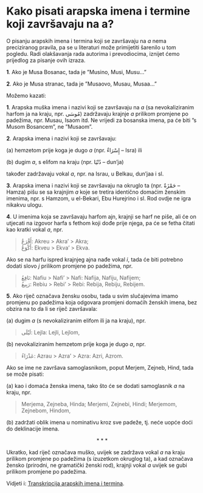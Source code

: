 # Kako pisati arapska imena i termine koji završavaju na a?

O pisanju arapskih imena i termina koji se završavaju na *a* nema preciziranog pravila, pa se u literaturi može primijetiti šarenilo u tom pogledu. Radi olakšavanja rada autorima i prevodiocima, iznijet ćemo prijedlog za pisanje ovih izraza.

**1**. Ako je Musa Bosanac, tada je ”Musino, Musi, Musu...”

**2**. Ako je Musa stranac, tada je ”Musaovo, Musau, Musaa...”

Možemo kazati:

**1**. Arapska muška imena i nazivi koji se završavaju na *a* (sa nevokaliziranim harfom ja na kraju, npr. مُوسَى) zadržavaju krajnje *a* prilikom promjene po padežima, npr. Musau, Isaom itd. Ne vrijedi za bosanska imena, pa će biti ”s Musom Bosancem”, ne ”Musaom”.

**2**. Arapska imena i nazivi koji se završavaju:

(a) hemzetom prije koga je dugo *a* (npr. إِسْرَاءٌ – Isra) ili

(b) dugim *a*, s elifom na kraju (npr. دُنْيَا – dun’ja)

također zadržavaju vokal *a*, npr. na Israu, u Belkau, dun’jaa i sl.

**3**. Arapska imena i nazivi koji se završavaju na okruglo ta (npr. حَمْزَةٌ – Hamza) pišu se sa krajnjim *a* koje se tretira identično domaćim ženskim imenima, npr. s Hamzom, u el-Bekari, Ebu Hurejrino i sl. Rod ovdje ne igra nikakvu ulogu.

**4**. U imenima koja se završavaju harfom ajn, krajnji se harf ne piše, ali će on utjecati na izgovor harfa s fethom koji dođe prije njega, pa će se fetha čitati kao kratki vokal *a*, npr.

> أَقْرَعُ: Akreu > Akra’ > Akra;  
> أَكْوَعُ: Ekveu > Ekva’ > Ekva.

Ako se na harfu ispred krajnjeg ajna nađe vokal *i*, tada će biti potrebno dodati slovo *j* prilikom promjene po padežima, npr.

> نَافِعُ: Nafiu > Nafi’ > Nafi: Nafija, Nafiju, Nafijem;  
> رَبِيعُ: Rebiu > Rebi’ > Rebi: Rebija, Rebiju, Rebijem.

**5**. Ako riječ označava žensku osobu, tada u svim slučajevima imamo promjenu po padežima koja odgovara promjeni domaćih ženskih imena, bez obzira na to da li se riječ završavala:

(a) dugim *a* (s nevokaliziranim elifom ili ja na kraju), npr.

> لَيْلَى: Lejla: Lejli, Lejlom,

(b) nevokaliziranim hemzetom prije koga je dugo *a*, npr.

> عَذْرَاءُ: Azrau > Azra’ > Azra: Azri, Azrom.

Ako se ime ne završava samoglasnikom, poput Merjem, Zejneb, Hind, tada se može pisati:

(a) kao i domaća ženska imena, tako što će se dodati samoglasnik *a* na kraju, npr.

> Merjema, Zejneba, Hinda; Merjemi, Zejnebi, Hindi; Merjemom, Zejnebom, Hindom,

(b) zadržati oblik imena u nominativu kroz sve padeže, tj. neće uopće doći do deklinacije imena.

<p style="text-align:center">* * *</p>

Ukratko, kad riječ označava muško, uvijek se zadržava vokal *a* na kraju prilikom promjene po padežima (s izuzetkom okruglog ta), a kad označava žensko (prirodni, ne gramatički ženski rod), krajnji vokal *a* uvijek se gubi prilikom promjene po padežima.

Vidjeti i: [Transkripcija arapskih imena i termina](transkripcija.md).
